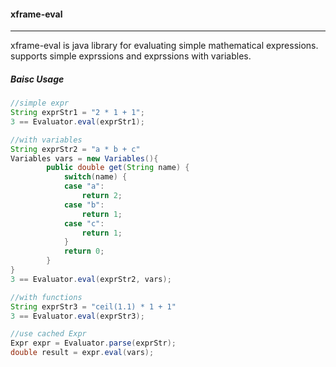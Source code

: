 #### xframe-eval
---

xframe-eval is java library for evaluating simple mathematical expressions. supports simple exprssions and exprssions with variables.

##### Baisc Usage
```java
//simple expr
String exprStr1 = "2 * 1 + 1";
3 == Evaluator.eval(exprStr1);

//with variables
String exprStr2 = "a * b + c"
Variables vars = new Variables(){
		public double get(String name) {
			switch(name) {
			case "a":
				return 2;
			case "b":
				return 1;
			case "c":
				return 1;
			}
			return 0;
		}
}
3 == Evaluator.eval(exprStr2, vars);

//with functions
String exprStr3 = "ceil(1.1) * 1 + 1"
3 == Evaluator.eval(exprStr3);

//use cached Expr
Expr expr = Evaluator.parse(exprStr);
double result = expr.eval(vars);
```
